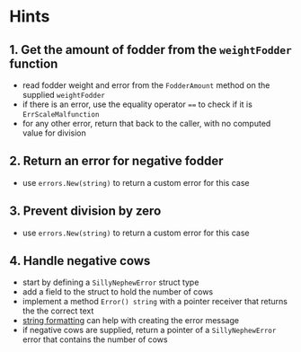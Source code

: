 # Hints

## 1. Get the amount of fodder from the `weightFodder` function

- read fodder weight and error from the `FodderAmount` method on the supplied `weightFodder`
- if there is an error, use the equality operator `==` to check if it is `ErrScaleMalfunction`
- for any other error, return that back to the caller, with no computed value for division

## 2. Return an error for negative fodder

- use `errors.New(string)` to return a custom error for this case

## 3. Prevent division by zero

- use `errors.New(string)` to return a custom error for this case

## 4. Handle negative cows

- start by defining a `SillyNephewError` struct type
- add a field to the struct to hold the number of cows
- implement a method `Error() string` with a pointer receiver that returns the the correct text
- [string formatting][concept-string-formatting] can help with creating the error message
- if negative cows are supplied, return a pointer of a `SillyNephewError` error that contains the number of cows

[concept-string-formatting]: /tracks/go/concepts/string-formatting
